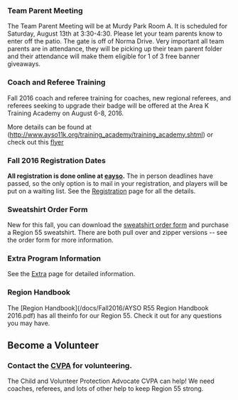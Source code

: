 ### Team Parent Meeting

The Team Parent Meeting will be at Murdy Park Room A.  It is scheduled for 
Saturday, August 13th at 3:30-4:30.  Please let your team parents know to 
enter off the patio.  The gate is off of Norma Drive. Very important all 
team parents are in attendance, they will be picking up their team parent 
folder and their attendance will make them eligible for 1 of 3 free banner 
giveaways.


<!--
### Region 55 Challenger Sports U6-U8 Spring Program

Please see the [flyer](/docs/Spring2016/AYSO-55-Skills-League-Flyer-Feb-2016.pdf) 
for more information. REGISTER ONLINE at 
[WWW.CHALLENGERSPORTS.COM](https://challenger.mycustomevent.com/ShoppingCart.aspx?com=detailview&iid=81345&m=0&cid=313&zip=92647&zipdis=30&returncom=productlist). If you have any questions please contact: Oli Sharp at phone 760-536-4468 or
 email osharp@challengersports.com

### British Soccer Camps

![BSC Logo](/images/BSC2015-WebBanners-125x125.jpg) Region 55 will host 
2 soccer camps this summer. The weeks are July 11 - July 15 2016, and August 1 - August 5, 2016. To sign up, visit the [Challenger Sports](https://challenger.configio.com/ShoppingCart.aspx?com=productlist&txt=AYSO%20Region%2055&zip=92647&zipdis=30&cid=321&m=0&srch=t) site.

New! There is also an Extra camp from August 18 = August 21, 2016. Check 
out [Challenger Sports](https://challenger.configio.com/ShoppingCart.aspx?com=productlist&txt=AYSO%20Region%2055&zip=92647&zipdis=30&cid=321&m=0&srch=t) to sign up.

![British Soccer Camps](/images/BSC2015-WebBanners-720x80.jpg)
-->

### Coach and Referee Training

Fall 2016 coach and referee training for coaches, new regional referees, 
and referees seeking to upgrade their badge will be offered at the 
Area K Training Academy on August 6-8, 2016.

More details can be found at (http://www.ayso11k.org/training_academy/training_academy.shtml) or check out this [flyer](/docs/Fall2016/TrainingAcademy2016.pdf)

<!--
### Spring 2016 Soccer

Check the Registration button for Spring 2016 information, and coaching 
information available on the Coaching page.
-->


### Fall 2016 Registration Dates

<strong>All registration is done online at 
[eayso](http://www.eayso.org).</strong> The in person deadlines have 
passed, so the only option is to mail in your registration, and players 
will be put on a waiting list. See the [Registration](/registration.html) 
page for all the details.


### Sweatshirt Order Form

New for this fall, you can download the [sweatshirt order form](/docs/Fall2015/Sweatshirt_order_form.pdf) and purchase a Region 55 
sweatshirt. There are both pull over and zipper versions -- see the 
order form for more information.

### Extra Program Information

See the [Extra](/extra/) page for detailed information.

<!--
### Spring 2015 Soccer Registration

[Spring Soccer Information](/docs/Spring2015/Spring-2015-Soccer-Registration.pdf) is now available. Spring is Coach Select (coaches put together their teams). If you are interested in
coaching (forming a team), please contact our Spring Director (see [Division Coordinators](division-coordinators.html) page). All coaches are subject
to approval and not guaranteed a team.

-->

### Region Handbook

The [Region Handbook](/docs/Fall2016/AYSO R55 Region Handbook 2016.pdf) has 
all theinfo for our Region 55. Check it out for any questions you may have.

## Become a Volunteer

### Contact the [CVPA](mailto://cvpa@ayso55.org) for volunteering.

The Child and Volunteer Protection Advocate CVPA can help! We need coaches, 
referees, and lots of other help to keep Region 55 strong.

<!-- 
## AYSO VIP Program

Region 55 is starting up a VIP program! In the meantime, please see
[Region 143's](http://www.ayso143.org/vip) site for more information on the 
VIP program. Remember, AYSO is Everyone Plays!
-->
